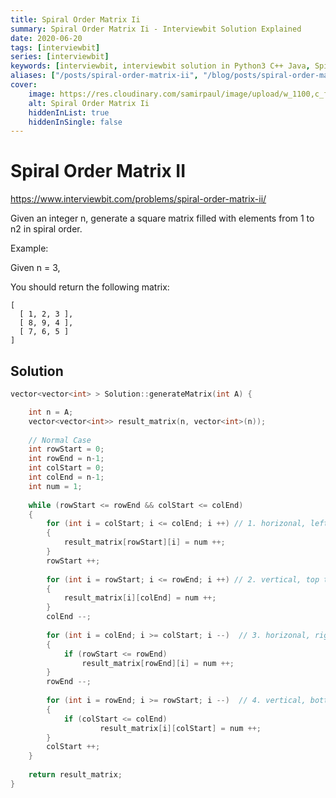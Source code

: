 ```yaml
---
title: Spiral Order Matrix Ii
summary: Spiral Order Matrix Ii - Interviewbit Solution Explained
date: 2020-06-20
tags: [interviewbit]
series: [interviewbit]
keywords: [interviewbit, interviewbit solution in Python3 C++ Java, Spiral Order Matrix Ii solution]
aliases: ["/posts/spiral-order-matrix-ii", "/blog/posts/spiral-order-matrix-ii", "/spiral-order-matrix-ii"]
cover:
    image: https://res.cloudinary.com/samirpaul/image/upload/w_1100,c_fit,co_rgb:FFFFFF,l_text:Arial_70_bold:Spiral Order Matrix Ii - Solution Explained/problem-solving.webp
    alt: Spiral Order Matrix Ii
    hiddenInList: true
    hiddenInSingle: false
---
```


# Spiral Order Matrix II

https://www.interviewbit.com/problems/spiral-order-matrix-ii/

Given an integer n, generate a square matrix filled with elements from 1 to n2 in spiral order.

Example:

Given n = 3,

You should return the following matrix:

```
[
  [ 1, 2, 3 ],
  [ 8, 9, 4 ],
  [ 7, 6, 5 ]
]
```

## Solution

```cpp
vector<vector<int> > Solution::generateMatrix(int A) {

    int n = A;
    vector<vector<int>> result_matrix(n, vector<int>(n));
 
    // Normal Case
    int rowStart = 0;
    int rowEnd = n-1;
    int colStart = 0;
    int colEnd = n-1;
    int num = 1;
 
    while (rowStart <= rowEnd && colStart <= colEnd) 
    {
        for (int i = colStart; i <= colEnd; i ++) // 1. horizonal, left to right
        {
            result_matrix[rowStart][i] = num ++; 
        }
        rowStart ++;
 
        for (int i = rowStart; i <= rowEnd; i ++) // 2. vertical, top to bottom
        {
            result_matrix[i][colEnd] = num ++; 
        }
        colEnd --;
 
        for (int i = colEnd; i >= colStart; i --)  // 3. horizonal, right to left 
        {
            if (rowStart <= rowEnd)
                result_matrix[rowEnd][i] = num ++;
        }
        rowEnd --;
 
        for (int i = rowEnd; i >= rowStart; i --)  // 4. vertical, bottom to  top 
        {
            if (colStart <= colEnd)
                    result_matrix[i][colStart] = num ++;
        }
        colStart ++;
    }
        
    return result_matrix;
}
```